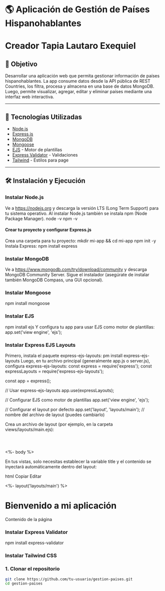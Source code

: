 # 🌎 Aplicación de Gestión de Países Hispanohablantes
# Creador Tapia Lautaro Exequiel 

## 📌 Objetivo
Desarrollar una aplicación web que permita gestionar información de países hispanohablantes. La app consume datos desde la API pública de REST Countries, los filtra, procesa y almacena en una base de datos MongoDB. Luego, permite visualizar, agregar, editar y eliminar países mediante una interfaz web interactiva.

---

## 🚀 Tecnologías Utilizadas

- [Node.js](https://nodejs.org/)
- [Express.js](https://expressjs.com/)
- [MongoDB](https://www.mongodb.com/)
- [Mongoose](https://mongoosejs.com/)
- [EJS](https://ejs.co/) - Motor de plantillas
- [Express Validator](https://express-validator.github.io/docs/) - Validaciones
- [Tailwind](https://tailwindcss.com/) - Estilos para page

---

## 🛠️ Instalación y Ejecución

### Instalar Node.js
Ve a https://nodejs.org y descarga la versión LTS (Long Term Support) para tu sistema operativo.
Al instalar Node.js también se instala npm (Node Package Manager).
node -v
npm -v
#### Crear tu proyecto y configurar Express.js
Crea una carpeta para tu proyecto:
mkdir mi-app && cd mi-app
npm init -y
Instala Express:
npm install express
###  Instalar MongoDB
Ve a https://www.mongodb.com/try/download/community y descarga MongoDB Community Server.
Sigue el instalador (asegúrate de instalar también MongoDB Compass, una GUI opcional).

###  Instalar Mongoose
npm install mongoose

### Instalar EJS
npm install ejs
Y configura tu app para usar EJS como motor de plantillas:
app.set('view engine', 'ejs');

###  Instalar Express EJS Layouts
Primero, instala el paquete express-ejs-layouts:
pm install express-ejs-layouts
Luego, en tu archivo principal (generalmente app.js o server.js), configura express-ejs-layouts:
const express = require('express');
const expressLayouts = require('express-ejs-layouts');

const app = express();

// Usar express-ejs-layouts
app.use(expressLayouts);

// Configurar EJS como motor de plantillas
app.set('view engine', 'ejs');

// Configurar el layout por defecto
app.set('layout', 'layouts/main');  // nombre del archivo de layout (puedes cambiarlo)

Crea un archivo de layout (por ejemplo, en la carpeta views/layouts/main.ejs):
<!DOCTYPE html>
<html lang="es">
<head>
    <meta charset="UTF-8">
    <meta name="viewport" content="width=device-width, initial-scale=1.0">
    <title><%= title %></title>
    <link href="/css/tailwind.css" rel="stylesheet"> <!-- Tailwind -->
</head>
<body>
    <header>
        <!-- Aquí va tu navegación o cabecera -->
    </header>
    <main>
        <%- body %>  <!-- El contenido de las vistas se inyectará aquí -->
    </main>
    <footer>
        <!-- Aquí va tu pie de página -->
    </footer>
</body>
</html>

En tus vistas, solo necesitas establecer la variable title y el contenido se inyectará automáticamente dentro del layout:

html
Copiar
Editar

<%- layout('layouts/main') %>
<h1>Bienvenido a mi aplicación</h1>
<p>Contenido de la página</p>

### Instalar Express Validator
npm install express-validator

### Instalar Tailwind CSS



### 1. Clonar el repositorio
```bash
git clone https://github.com/tu-usuario/gestion-paises.git
cd gestion-paises